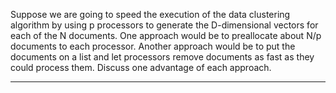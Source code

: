  Suppose we are going to speed the execution of the data clustering
algorithm by using p processors to generate the D-dimensional vectors
for each of the N documents. One approach would be to preallocate
about N/p documents to each processor. Another approach would be to
put the documents on a list and let processors remove documents as fast
as they could process them. Discuss one advantage of each approach.

---